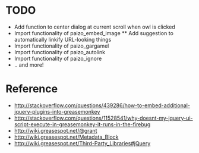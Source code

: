 # TODO

* Add function to center dialog at current scroll when owl is clicked
* Import functionality of paizo_embed_image
** Add suggestion to automatically linkify URL-looking things
* Import functionality of paizo_gargamel
* Import functionality of paizo_autolink
* Import functionality of paizo_ignore
* .. and more!

# Reference

* http://stackoverflow.com/questions/439286/how-to-embed-additional-jquery-plugins-into-greasemonkey
* http://stackoverflow.com/questions/11528541/why-doesnt-my-jquery-ui-script-execute-in-greasemonkey-it-runs-in-the-firebug
* http://wiki.greasespot.net/@grant
* http://wiki.greasespot.net/Metadata_Block
* http://wiki.greasespot.net/Third-Party_Libraries#jQuery
